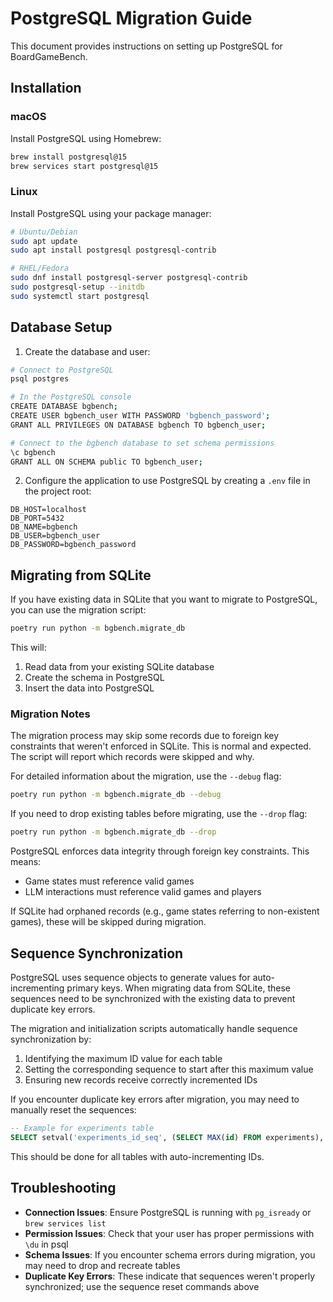 # PostgreSQL Migration Guide

This document provides instructions on setting up PostgreSQL for BoardGameBench.

## Installation

### macOS

Install PostgreSQL using Homebrew:

```bash
brew install postgresql@15
brew services start postgresql@15
```

### Linux

Install PostgreSQL using your package manager:

```bash
# Ubuntu/Debian
sudo apt update
sudo apt install postgresql postgresql-contrib

# RHEL/Fedora
sudo dnf install postgresql-server postgresql-contrib
sudo postgresql-setup --initdb
sudo systemctl start postgresql
```

## Database Setup

1. Create the database and user:

```bash
# Connect to PostgreSQL
psql postgres

# In the PostgreSQL console
CREATE DATABASE bgbench;
CREATE USER bgbench_user WITH PASSWORD 'bgbench_password';
GRANT ALL PRIVILEGES ON DATABASE bgbench TO bgbench_user;

# Connect to the bgbench database to set schema permissions
\c bgbench
GRANT ALL ON SCHEMA public TO bgbench_user;
```

2. Configure the application to use PostgreSQL by creating a `.env` file in the project root:

```
DB_HOST=localhost
DB_PORT=5432
DB_NAME=bgbench
DB_USER=bgbench_user
DB_PASSWORD=bgbench_password
```

## Migrating from SQLite

If you have existing data in SQLite that you want to migrate to PostgreSQL, you can use the migration script:

```bash
poetry run python -m bgbench.migrate_db
```

This will:
1. Read data from your existing SQLite database
2. Create the schema in PostgreSQL
3. Insert the data into PostgreSQL

### Migration Notes

The migration process may skip some records due to foreign key constraints that weren't enforced in SQLite. This is normal and expected. The script will report which records were skipped and why.

For detailed information about the migration, use the `--debug` flag:

```bash
poetry run python -m bgbench.migrate_db --debug
```

If you need to drop existing tables before migrating, use the `--drop` flag:

```bash
poetry run python -m bgbench.migrate_db --drop
```

PostgreSQL enforces data integrity through foreign key constraints. This means:
- Game states must reference valid games
- LLM interactions must reference valid games and players

If SQLite had orphaned records (e.g., game states referring to non-existent games), these will be skipped during migration.

## Sequence Synchronization

PostgreSQL uses sequence objects to generate values for auto-incrementing primary keys. When migrating data from SQLite, these sequences need to be synchronized with the existing data to prevent duplicate key errors.

The migration and initialization scripts automatically handle sequence synchronization by:

1. Identifying the maximum ID value for each table
2. Setting the corresponding sequence to start after this maximum value
3. Ensuring new records receive correctly incremented IDs

If you encounter duplicate key errors after migration, you may need to manually reset the sequences:

```sql
-- Example for experiments table
SELECT setval('experiments_id_seq', (SELECT MAX(id) FROM experiments), true);
```

This should be done for all tables with auto-incrementing IDs.

## Troubleshooting

- **Connection Issues**: Ensure PostgreSQL is running with `pg_isready` or `brew services list`
- **Permission Issues**: Check that your user has proper permissions with `\du` in psql
- **Schema Issues**: If you encounter schema errors during migration, you may need to drop and recreate tables
- **Duplicate Key Errors**: These indicate that sequences weren't properly synchronized; use the sequence reset commands above